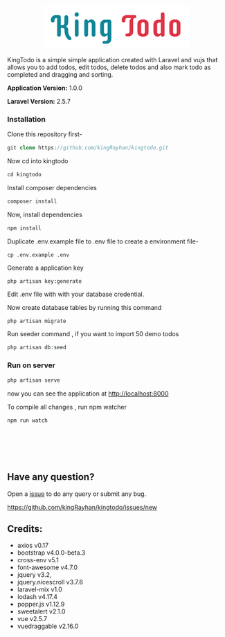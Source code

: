 <p align="center">
    <img src="kingtodo.png">
</p>


KingTodo is a simple simple application created with Laravel and vujs that allows you to add todos, edit todos, delete todos and also mark todo as completed and dragging and sorting.

**Application Version:** 1.0.0

**Laravel Version:** 2.5.7


### Installation
Clone this repository first-
```php
git clone https://github.com/kingRayhan/kingtodo.git
```

Now cd into kingtodo
```php
cd kingtodo
```

Install composer dependencies
```php
composer install
```

Now, install dependencies
```php
npm install
``` 

Duplicate .env.example file to .env file to create a environment file-
```
cp .env.example .env
```
Generate a application key
```
php artisan key:generate
```
Edit .env file with with your database credential.

Now create database tables by running this command
```
php artisan migrate
```


Run seeder command , if you want to import 50 demo todos
```php
php artisan db:seed
```

### Run on server
```php
php artisan serve
```
now you can see the application at [http://localhost:8000](http://localhost:8000/)

To compile all changes , run npm watcher
```
npm run watch
```

<br>
<br>
<br>
<br>


## Have any question?
Open a [issue](https://github.com/kingRayhan/kingtodo/issues/new) to do any query or submit any bug.

https://github.com/kingRayhan/kingtodo/issues/new



## Credits:
+ axios v0.17
+ bootstrap v4.0.0-beta.3
+ cross-env v5.1
+ font-awesome v4.7.0
+ jquery v3.2,
+ jquery.nicescroll v3.7.6
+ laravel-mix v1.0
+ lodash v4.17.4
+ popper.js v1.12.9
+ sweetalert v2.1.0
+ vue v2.5.7
+ vuedraggable v2.16.0